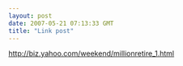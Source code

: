 ```yaml
---
layout: post
date: 2007-05-21 07:13:33 GMT
title: "Link post"
---
```

<http://biz.yahoo.com/weekend/millionretire_1.html>

